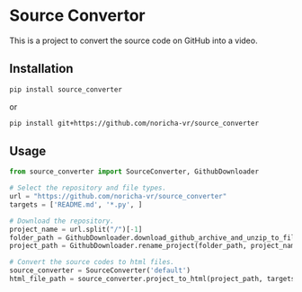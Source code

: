 # Source Convertor

This is a project to convert the source code on GitHub into a video.

## Installation

```bash
pip install source_converter
```

or

```bash
pip install git+https://github.com/noricha-vr/source_converter
```

## Usage

```python
from source_converter import SourceConverter, GithubDownloader

# Select the repository and file types.
url = "https://github.com/noricha-vr/source_converter"
targets = ['README.md', '*.py', ]

# Download the repository.
project_name = url.split("/")[-1]
folder_path = GithubDownloader.download_github_archive_and_unzip_to_file(url, project_name)
project_path = GithubDownloader.rename_project(folder_path, project_name)

# Convert the source codes to html files.
source_converter = SourceConverter('default')
html_file_path = source_converter.project_to_html(project_path, targets)
```